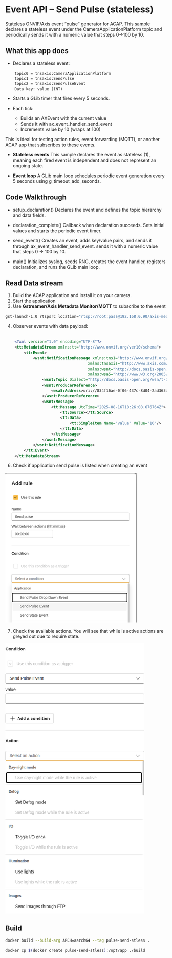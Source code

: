 # Event API – Send Pulse (stateless)

Stateless ONVIF/Axis event “pulse” generator for ACAP.
This sample declares a stateless event under the CameraApplicationPlatform topic and periodically sends it with a numeric value that steps 0→100 by 10.

## What this app does

- Declares a stateless event:

```
    topic0 = tnsaxis:CameraApplicationPlatform
    topic1 = tnsaxis:SendPulse
    topic2 = tnsaxis:SendPulseEvent
    Data key: value (INT)
```

- Starts a GLib timer that fires every 5 seconds.

- Each tick:

    - Builds an AXEvent with the current value
    - Sends it with ax_event_handler_send_event
    - Increments value by 10 (wraps at 100)

This is ideal for testing action rules, event forwarding (MQTT), or another ACAP app that subscribes to these events.


- **Stateless events**
This sample declares the event as stateless (1), meaning each fired event is independent and does not represent an ongoing state.

- **Event loop**
A GLib main loop schedules periodic event generation every 5 seconds using g_timeout_add_seconds.


## Code Walkthrough

- setup_declaration()
Declares the event and defines the topic hierarchy and data fields.

- declaration_complete()
Callback when declaration succeeds. Sets initial values and starts the periodic event timer.

- send_event()
Creates an event, adds key/value pairs, and sends it through ax_event_handler_send_event. sends it with a numeric value that steps 0 → 100 by 10.

- main()
Initializes syslog, seeds RNG, creates the event handler, registers declaration, and runs the GLib main loop.

## Read Data stream

1. Build the ACAP application and install it on your camera.
2. Start the application
3. Use **Gstreamer/Axis Metadata Monitor/MQTT** to subscribe to the event

```bash
gst-launch-1.0 rtspsrc location="rtsp://root:pass@192.168.0.90/axis-media/media.amp?video=0&audio=0&event=on&eventtopic=axis:CameraApplicationPlatform/axis:SendPulse/axis:SendPulseEvent" ! fdsink

```
4. Observer events with data payload:

```xml

    <?xml version="1.0" encoding="UTF-8"?>
    <tt:MetadataStream xmlns:tt="http://www.onvif.org/ver10/schema">
        <tt:Event>
            <wsnt:NotificationMessage xmlns:tns1="http://www.onvif.org/ver10/topics" 
                                    xmlns:tnsaxis="http://www.axis.com/2009/event/topics" 
                                    xmlns:wsnt="http://docs.oasis-open.org/wsn/b-2" 
                                    xmlns:wsa5="http://www.w3.org/2005/08/addressing">
                <wsnt:Topic Dialect="http://docs.oasis-open.org/wsn/t-1/TopicExpression/Simple">tnsaxis:CameraApplicationPlatform/SendPulse/SendPulseEvent</wsnt:Topic>
                <wsnt:ProducerReference>
                    <wsa5:Address>uri://834f16ae-0f06-437c-8d04-2ad363dfc88d/ProducerReference</wsa5:Address>
                </wsnt:ProducerReference>
                <wsnt:Message>
                    <tt:Message UtcTime="2025-08-16T18:26:08.676764Z">
                        <tt:Source></tt:Source>
                        <tt:Data>
                            <tt:SimpleItem Name="value" Value="10"/>
                        </tt:Data>
                    </tt:Message>
                </wsnt:Message>
            </wsnt:NotificationMessage>
        </tt:Event>
    </tt:MetadataStream>

```


6. Check if application send pulse is listed when creating an event

![Event settings](./pulse_event_listed.png)

7. Check the available actions. You will see that while is active actions are greyed out due to require state.

![Actions listing](./event_stateless_actions.png)

## Build

```bash
docker build --build-arg ARCH=aarch64 --tag pulse-send-stless .
```

```bash
docker cp $(docker create pulse-send-stless):/opt/app ./build
```

